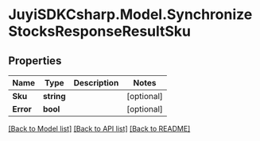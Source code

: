 
# JuyiSDKCsharp.Model.SynchronizeStocksResponseResultSku

## Properties

Name | Type | Description | Notes
------------ | ------------- | ------------- | -------------
**Sku** | **string** |  | [optional] 
**Error** | **bool** |  | [optional] 

[[Back to Model list]](../README.md#documentation-for-models)
[[Back to API list]](../README.md#documentation-for-api-endpoints)
[[Back to README]](../README.md)

